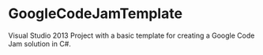 # GoogleCodeJamTemplate

Visual Studio 2013 Project with a basic template for creating a Google Code Jam solution in C#.

